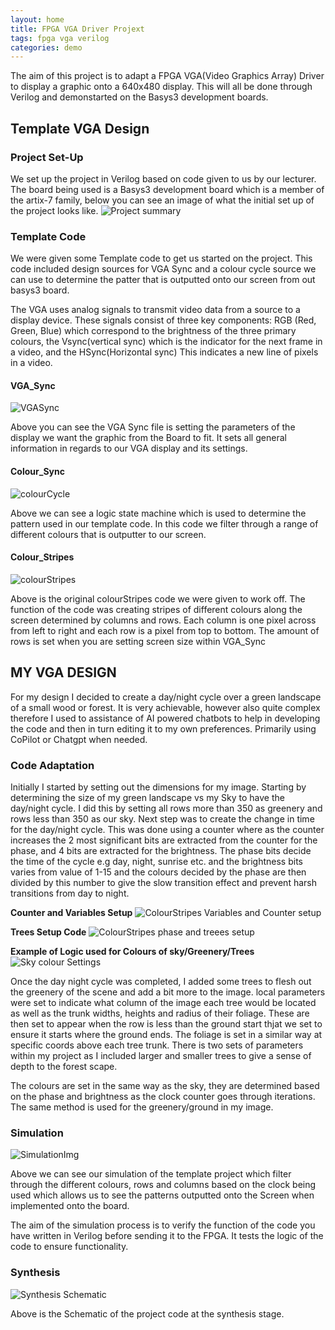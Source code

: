 ```yaml
---
layout: home
title: FPGA VGA Driver Projext
tags: fpga vga verilog
categories: demo
---
```


The aim of this project is to adapt a FPGA VGA(Video Graphics Array) Driver to display a graphic onto a 640x480 display. 
This will all be done through Verilog and demonstarted on the Basys3 development boards.

## **Template VGA Design**
### **Project Set-Up**
We set up the project in Verilog based on code given to us by our lecturer. The board being used is a Basys3 development board which is a member of the artix-7 family, below you can see an image of what the initial set up of the project looks like.
![Project summary](https://github.com/user-attachments/assets/80053d92-22cc-4332-a24d-b2eb74509bc7)
### **Template Code**
We were given some Template code to get us started on the project. This code included design sources for VGA Sync and a colour cycle source we can use to determine the patter that is outputted onto our screen from out basys3 board.

The VGA uses analog signals to transmit video data from a source to a display device. These signals consist of three key components: RGB (Red, Green, Blue) which correspond to the brightness of the three primary colours, the Vsync(vertical sync) which is the indicator for the next frame in a video, and the HSync(Horizontal sync) This indicates a new line of pixels in a video.
#### **VGA_Sync**
![VGASync](https://github.com/user-attachments/assets/1d7ea664-2032-4d15-9fd7-9608c0f6e39d)

Above you can see the VGA Sync file is setting the parameters of the display we want the graphic from the Board to fit. It sets all general information in regards to our VGA display and its settings.

#### **Colour_Sync**
![colourCycle](https://github.com/user-attachments/assets/c00f16b6-1a16-41d8-8651-000426fff71b)

Above we can see a logic state machine which is used to determine the pattern used in our template code. In this code we filter through a range of different colours that is outputter to our screen.

#### **Colour_Stripes**
![colourStripes](https://github.com/user-attachments/assets/b4000cd9-012b-4ad0-98eb-b9ca1ab89820)

Above is the original colourStripes code we were given to work off. The function of the code was creating stripes of different colours along the screen determined by columns and rows. Each column is one pixel across from left to right and each row is a pixel from top to bottom. The amount of rows is set when you are setting screen size within VGA_Sync 
## **MY VGA DESIGN**
For my design I decided to create a day/night cycle over a green landscape of a small wood or forest. It is very achievable, however also quite complex therefore I used to assistance of AI powered chatbots to help in developing the code and then in turn editing it to my own preferences. Primarily using CoPilot or Chatgpt when needed.

### **Code Adaptation**
Initially I started by setting out the dimensions for my image. Starting by determining the size of my green landscape vs my Sky to have the day/night cycle. I did this by setting all rows more than 350 as greenery and rows less than 350 as our sky. Next step was to create the change in time for the day/night cycle. This was done using a counter where as the counter increases the 2 most significant bits are extracted from the counter for the phase, and  4 bits are extracted for the brightness. The phase bits decide the time of the cycle e.g day, night, sunrise etc. and the brightness bits varies from value of 1-15 and the colours decided by the phase are then divided by this number to give the slow transition effect and prevent harsh transitions from day to night.

**Counter and Variables Setup**
![ColourStripes Variables and Counter setup](https://github.com/user-attachments/assets/be7fc94e-2707-4a1f-b7ae-0d42b2f5fdea)

**Trees Setup Code**
![ColourStripes phase and treees setup](https://github.com/user-attachments/assets/ee221b46-69b8-4452-b5ec-fb0b4e437eaf)

**Example of Logic used for Colours of sky/Greenery/Trees**
![Sky colour Settings](https://github.com/user-attachments/assets/04263fbb-58e5-4071-98bb-44f5228f02d9)

Once the day night cycle was completed, I added some trees to flesh out the greenery of the scene and add a bit more to the image. local parameters were set to indicate what column of the image each tree would be located as well as the trunk widths, heights and radius of their foliage. These are then set to appear when the row is less than the ground start thjat we set to ensure it starts where the ground ends. The foliage is set in a similar way at specific coords above each tree trunk. There is two sets of parameters within my project as I included larger and smaller trees to give a sense of depth to the forest scape.

The colours are set in the same way as the sky, they are determined based on the phase and brightness as the clock counter goes through iterations. The same method is used for the greenery/ground in my image.

### **Simulation**
![SimulationImg](https://github.com/user-attachments/assets/b07772b3-f98e-4385-a65c-eccdd5174bd9)

Above we can see our simulation of the template project which filter through the different colours, rows and columns based on the clock being used which allows us to see the patterns outputted onto the Screen when implemented onto the board.

The aim of the simulation process is to verify the function of the code you have written in Verilog before sending it to the FPGA. It tests the logic of the code to ensure functionality.

### **Synthesis**
![Synthesis Schematic](https://github.com/user-attachments/assets/258439bd-3c08-40de-aa11-f1ae85fe8e17)

Above is the Schematic of the project code at the synthesis stage.







